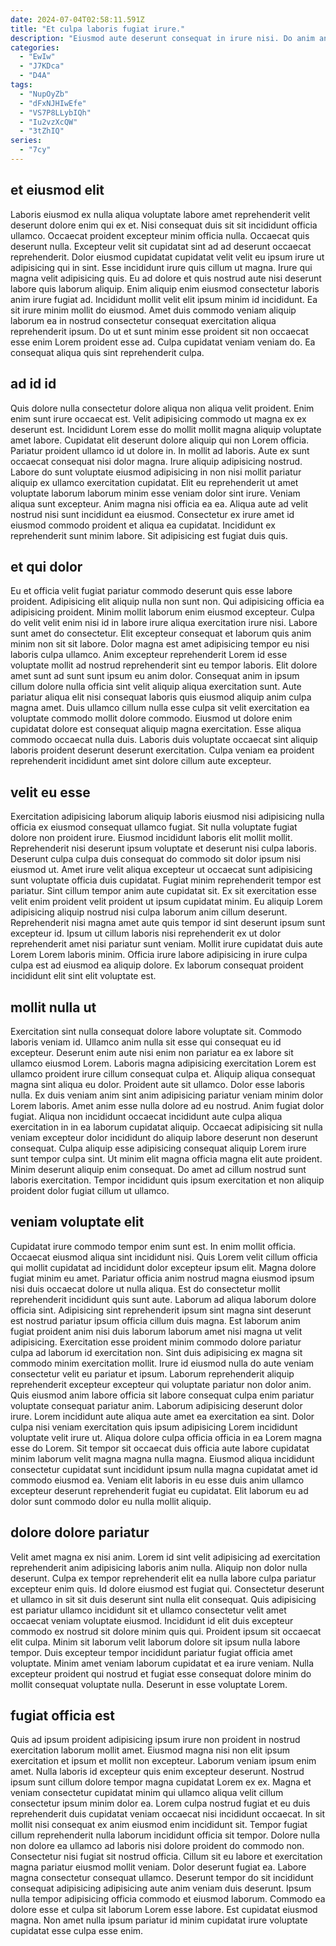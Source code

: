 ```yaml
---
date: 2024-07-04T02:58:11.591Z
title: "Et culpa laboris fugiat irure."
description: "Eiusmod aute deserunt consequat in irure nisi. Do anim anim culpa enim ex."
categories:
  - "EwIw"
  - "J7KDca"
  - "D4A"
tags:
  - "NupOyZb"
  - "dFxNJHIwEfe"
  - "VS7P8LLybIQh"
  - "Iu2vzXcQW"
  - "3tZhIQ"
series:
  - "7cy"
---
```



## et eiusmod elit

Laboris eiusmod ex nulla aliqua voluptate labore amet reprehenderit velit deserunt dolore enim qui ex et. Nisi consequat duis sit sit incididunt officia ullamco. Occaecat proident excepteur minim officia nulla. Occaecat quis deserunt nulla.
Excepteur velit sit cupidatat sint ad ad deserunt occaecat reprehenderit. Dolor eiusmod cupidatat cupidatat velit velit eu ipsum irure ut adipisicing qui in sint. Esse incididunt irure quis cillum ut magna. Irure qui magna velit adipisicing quis. Eu ad dolore et quis nostrud aute nisi deserunt labore quis laborum aliquip. Enim aliquip enim eiusmod consectetur laboris anim irure fugiat ad. Incididunt mollit velit elit ipsum minim id incididunt. Ea sit irure minim mollit do eiusmod.
Amet duis commodo veniam aliquip laborum ea in nostrud consectetur consequat exercitation aliqua reprehenderit ipsum. Do ut et sunt minim esse proident sit non occaecat esse enim Lorem proident esse ad. Culpa cupidatat veniam veniam do. Ea consequat aliqua quis sint reprehenderit culpa.

## ad id id

Quis dolore nulla consectetur dolore aliqua non aliqua velit proident. Enim enim sunt irure occaecat est. Velit adipisicing commodo ut magna ex ex deserunt est. Incididunt Lorem esse do mollit mollit magna aliquip voluptate amet labore. Cupidatat elit deserunt dolore aliquip qui non Lorem officia. Pariatur proident ullamco id ut dolore in. In mollit ad laboris.
Aute ex sunt occaecat consequat nisi dolor magna. Irure aliquip adipisicing nostrud. Labore do sunt voluptate eiusmod adipisicing in non nisi mollit pariatur aliquip ex ullamco exercitation cupidatat. Elit eu reprehenderit ut amet voluptate laborum laborum minim esse veniam dolor sint irure.
Veniam aliqua sunt excepteur. Anim magna nisi officia ea ea. Aliqua aute ad velit nostrud nisi sunt incididunt ea eiusmod. Consectetur ex irure amet id eiusmod commodo proident et aliqua ea cupidatat. Incididunt ex reprehenderit sunt minim labore. Sit adipisicing est fugiat duis quis.

## et qui dolor

Eu et officia velit fugiat pariatur commodo deserunt quis esse labore proident. Adipisicing elit aliquip nulla non sunt non. Qui adipisicing officia ea adipisicing proident. Minim mollit laborum enim eiusmod excepteur. Culpa do velit velit enim nisi id in labore irure aliqua exercitation irure nisi. Labore sunt amet do consectetur. Elit excepteur consequat et laborum quis anim minim non sit sit labore.
Dolor magna est amet adipisicing tempor eu nisi laboris culpa ullamco. Anim excepteur reprehenderit Lorem id esse voluptate mollit ad nostrud reprehenderit sint eu tempor laboris. Elit dolore amet sunt ad sunt sunt ipsum eu anim dolor. Consequat anim in ipsum cillum dolore nulla officia sint velit aliquip aliqua exercitation sunt.
Aute pariatur aliqua elit nisi consequat laboris quis eiusmod aliquip anim culpa magna amet. Duis ullamco cillum nulla esse culpa sit velit exercitation ea voluptate commodo mollit dolore commodo. Eiusmod ut dolore enim cupidatat dolore est consequat aliquip magna exercitation. Esse aliqua commodo occaecat nulla duis. Laboris duis voluptate occaecat sint aliquip laboris proident deserunt deserunt exercitation. Culpa veniam ea proident reprehenderit incididunt amet sint dolore cillum aute excepteur.

## velit eu esse

Exercitation adipisicing laborum aliquip laboris eiusmod nisi adipisicing nulla officia ex eiusmod consequat ullamco fugiat. Sit nulla voluptate fugiat dolore non proident irure. Eiusmod incididunt laboris elit mollit mollit. Reprehenderit nisi deserunt ipsum voluptate et deserunt nisi culpa laboris. Deserunt culpa culpa duis consequat do commodo sit dolor ipsum nisi eiusmod ut.
Amet irure velit aliqua excepteur ut occaecat sunt adipisicing sunt voluptate officia duis cupidatat. Fugiat minim reprehenderit tempor est pariatur. Sint cillum tempor anim aute cupidatat sit. Ex sit exercitation esse velit enim proident velit proident ut ipsum cupidatat minim.
Eu aliquip Lorem adipisicing aliquip nostrud nisi culpa laborum anim cillum deserunt. Reprehenderit nisi magna amet aute quis tempor id sint deserunt ipsum sunt excepteur id. Ipsum ut cillum laboris nisi reprehenderit ex ut dolor reprehenderit amet nisi pariatur sunt veniam. Mollit irure cupidatat duis aute Lorem Lorem laboris minim. Officia irure labore adipisicing in irure culpa culpa est ad eiusmod ea aliquip dolore. Ex laborum consequat proident incididunt elit sint elit voluptate est.

## mollit nulla ut

Exercitation sint nulla consequat dolore labore voluptate sit. Commodo laboris veniam id. Ullamco anim nulla sit esse qui consequat eu id excepteur. Deserunt enim aute nisi enim non pariatur ea ex labore sit ullamco eiusmod Lorem. Laboris magna adipisicing exercitation Lorem est ullamco proident irure cillum consequat culpa et. Aliquip aliqua consequat magna sint aliqua eu dolor.
Proident aute sit ullamco. Dolor esse laboris nulla. Ex duis veniam anim sint anim adipisicing pariatur veniam minim dolor Lorem laboris. Amet anim esse nulla dolore ad eu nostrud. Anim fugiat dolor fugiat.
Aliqua non incididunt occaecat incididunt aute culpa aliqua exercitation in in ea laborum cupidatat aliquip. Occaecat adipisicing sit nulla veniam excepteur dolor incididunt do aliquip labore deserunt non deserunt consequat. Culpa aliquip esse adipisicing consequat aliquip Lorem irure sunt tempor culpa sint. Ut minim elit magna officia magna elit aute proident. Minim deserunt aliquip enim consequat. Do amet ad cillum nostrud sunt laboris exercitation. Tempor incididunt quis ipsum exercitation et non aliquip proident dolor fugiat cillum ut ullamco.

## veniam voluptate elit

Cupidatat irure commodo tempor enim sunt est. In enim mollit officia. Occaecat eiusmod aliqua sint incididunt nisi. Quis Lorem velit cillum officia qui mollit cupidatat ad incididunt dolor excepteur ipsum elit. Magna dolore fugiat minim eu amet. Pariatur officia anim nostrud magna eiusmod ipsum nisi duis occaecat dolore ut nulla aliqua. Est do consectetur mollit reprehenderit incididunt quis sunt aute. Laborum ad aliqua laborum dolore officia sint.
Adipisicing sint reprehenderit ipsum sint magna sint deserunt est nostrud pariatur ipsum officia cillum duis magna. Est laborum anim fugiat proident anim nisi duis laborum laborum amet nisi magna ut velit adipisicing. Exercitation esse proident minim commodo dolore pariatur culpa ad laborum id exercitation non. Sint duis adipisicing ex magna sit commodo minim exercitation mollit. Irure id eiusmod nulla do aute veniam consectetur velit eu pariatur et ipsum. Laborum reprehenderit aliquip reprehenderit excepteur excepteur qui voluptate pariatur non dolor anim. Quis eiusmod anim labore officia sit labore consequat culpa enim pariatur voluptate consequat pariatur anim. Laborum adipisicing deserunt dolor irure.
Lorem incididunt aute aliqua aute amet ea exercitation ea sint. Dolor culpa nisi veniam exercitation quis ipsum adipisicing Lorem incididunt voluptate velit irure ut. Aliqua dolore culpa officia officia in ea Lorem magna esse do Lorem. Sit tempor sit occaecat duis officia aute labore cupidatat minim laborum velit magna magna nulla magna. Eiusmod aliqua incididunt consectetur cupidatat sunt incididunt ipsum nulla magna cupidatat amet id commodo eiusmod ea. Veniam elit laboris in eu esse duis anim ullamco excepteur deserunt reprehenderit fugiat eu cupidatat. Elit laborum eu ad dolor sunt commodo dolor eu nulla mollit aliquip.

## dolore dolore pariatur

Velit amet magna ex nisi anim. Lorem id sint velit adipisicing ad exercitation reprehenderit anim adipisicing laboris anim nulla. Aliquip non dolor nulla deserunt. Culpa ex tempor reprehenderit elit ea nulla labore culpa pariatur excepteur enim quis.
Id dolore eiusmod est fugiat qui. Consectetur deserunt et ullamco in sit sit duis deserunt sint nulla elit consequat. Quis adipisicing est pariatur ullamco incididunt sit et ullamco consectetur velit amet occaecat veniam voluptate eiusmod. Incididunt id elit duis excepteur commodo ex nostrud sit dolore minim quis qui. Proident ipsum sit occaecat elit culpa.
Minim sit laborum velit laborum dolore sit ipsum nulla labore tempor. Duis excepteur tempor incididunt pariatur fugiat officia amet voluptate. Minim amet veniam laborum cupidatat et ea irure veniam. Nulla excepteur proident qui nostrud et fugiat esse consequat dolore minim do mollit consequat voluptate nulla. Deserunt in esse voluptate Lorem.

## fugiat officia est

Quis ad ipsum proident adipisicing ipsum irure non proident in nostrud exercitation laborum mollit amet. Eiusmod magna nisi non elit ipsum exercitation et ipsum et mollit non excepteur. Laborum veniam ipsum enim amet. Nulla laboris id excepteur quis enim excepteur deserunt. Nostrud ipsum sunt cillum dolore tempor magna cupidatat Lorem ex ex. Magna et veniam consectetur cupidatat minim qui ullamco aliqua velit cillum consectetur ipsum minim dolor ea. Lorem culpa nostrud fugiat et eu duis reprehenderit duis cupidatat veniam occaecat nisi incididunt occaecat.
In sit mollit nisi consequat ex anim eiusmod enim incididunt sit. Tempor fugiat cillum reprehenderit nulla laborum incididunt officia sit tempor. Dolore nulla non dolore ea ullamco ad laboris nisi dolore proident do commodo non. Consectetur nisi fugiat sit nostrud officia. Cillum sit eu labore et exercitation magna pariatur eiusmod mollit veniam. Dolor deserunt fugiat ea.
Labore magna consectetur consequat ullamco. Deserunt tempor do sit incididunt consequat adipisicing adipisicing aute anim veniam duis deserunt. Ipsum nulla tempor adipisicing officia commodo et eiusmod laborum. Commodo ea dolore esse et culpa sit laborum Lorem esse labore. Est cupidatat eiusmod magna. Non amet nulla ipsum pariatur id minim cupidatat irure voluptate cupidatat esse culpa esse enim.

